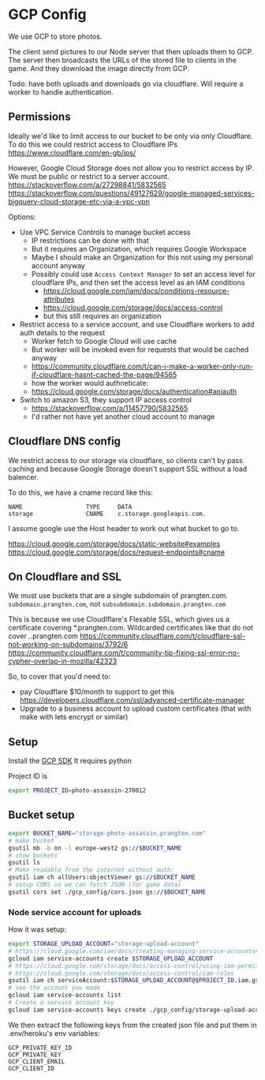 # GCP Config

We use GCP to store photos.

The client send pictures to our Node server that then uploads them to GCP.
The server then broadcasts the URLs of the stored file to clients in the game.
And they download the image directly from GCP.

Todo: have both uploads and downloads go via cloudflare.
Will require a worker to handle authentication.

## Permissions

Ideally we'd like to limit access to our bucket to be only via only Cloudflare.
To do this we could restrict access to Cloudflare IPs
https://www.cloudflare.com/en-gb/ips/

However, Google Cloud Storage does not allow you to restrict access by IP.
We must be public or restrict to a server account.
https://stackoverflow.com/a/27298841/5832565
https://stackoverflow.com/questions/49127629/google-managed-services-bigquery-cloud-storage-etc-via-a-vpc-vpn

Options:
* Use VPC Service Controls to manage bucket access
    * IP restrictions can be done with that
    * But it requires an Organization, which requires Google Workspace
    * Maybe I should make an Organization for this not using my personal account anyway
    * Possibly could use `Access Context Manager` to set an access level for cloudflare IPs, and then set the access level as an IAM conditions
        * https://cloud.google.com/iam/docs/conditions-resource-attributes
        * https://cloud.google.com/storage/docs/access-control
        * but this still requires an organization
* Restrict access to a service account, and use Cloudflare workers to add auth details to the request
    * Worker fetch to Google Cloud will use cache
    * But worker will be invoked even for requests that would be cached anyway
    * https://community.cloudflare.com/t/can-i-make-a-worker-only-run-if-cloudflare-hasnt-cached-the-page/94565
    * how the worker would authneticate:
    * https://cloud.google.com/storage/docs/authentication#apiauth
* Switch to amazon S3, they support IP access control
    * https://stackoverflow.com/a/11457790/5832565
    * I'd rather not have yet another cloud account to manage

## Cloudflare DNS config

We restrict access to our storage via cloudflare, so clients can't by pass caching and because Google Storage doesn't support SSL without a load balencer.

To do this, we have a cname record like this:

```
NAME                  TYPE     DATA
storage               CNAME    c.storage.googleapis.com.
```

I assume google use the Host header to work out what bucket to go to.

https://cloud.google.com/storage/docs/static-website#examples
https://cloud.google.com/storage/docs/request-endpoints#cname

## On Cloudflare and SSL

We must use buckets that are a single subdomain of prangten.com.
`subdomain.prangten.com`, not `subsubdomain.subdomain.prangten.com`

This is because we use Cloudlflare's Flexable SSL, which gives us a certificate covering *.prangten.com.
Wildcarded certificates like that do not cover *.*.prangten.com
https://community.cloudflare.com/t/cloudflare-ssl-not-working-on-subdomains/3792/6
https://community.cloudflare.com/t/community-tip-fixing-ssl-error-no-cypher-overlap-in-mozilla/42323

So, to cover that you'd need to:
* pay Cloudflare $10/month to support to get this https://developers.cloudflare.com/ssl/advanced-certificate-manager
* Upgrade to a business account to upload custom certificates (that with make with lets encrypt or similar)

## Setup

Install the [GCP SDK](https://cloud.google.com/sdk/docs/quickstart#deb)
It requires python

Project ID is

```bash
export PROJECT_ID=photo-assassin-270012
```

## Bucket setup

```bash
export BUCKET_NAME="storage-photo-assassin.prangten.com"
# make bucket
gsutil mb -b on -l europe-west2 gs://$BUCKET_NAME
# show buckets
gsutil ls
# Make readable from the internet without auth:
gsutil iam ch allUsers:objectViewer gs://$BUCKET_NAME
# setup CORS so we can fetch JSON (for game data)
gsutil cors set ./gcp_config/cors.json gs://$BUCKET_NAME
```

### Node service account for uploads

How it was setup:

```bash
export STORAGE_UPLOAD_ACCOUNT="storage-upload-account"
# https://cloud.google.com/iam/docs/creating-managing-service-accounts#creating
gcloud iam service-accounts create $STORAGE_UPLOAD_ACCOUNT
# https://cloud.google.com/storage/docs/access-control/using-iam-permissions#bucket-add
# https://cloud.google.com/storage/docs/access-control/iam-roles
gsutil iam ch serviceAccount:$STORAGE_UPLOAD_ACCOUNT@$PROJECT_ID.iam.gserviceaccount.com:roles/storage.objectAdmin gs://$BUCKET_NAME
# see the account you made
gcloud iam service-accounts list
# Create a service account key
gcloud iam service-accounts keys create ./gcp_config/storage-upload-account.json     --iam-account=$STORAGE_UPLOAD_ACCOUNT@$PROJECT_ID.iam.gserviceaccount.com
```

We then extract the following keys from the created json file and put them in .env/heroku's env variables:

```
GCP_PRIVATE_KEY_ID
GCP_PRIVATE_KEY
GCP_CLIENT_EMAIL
GCP_CLIENT_ID
```
